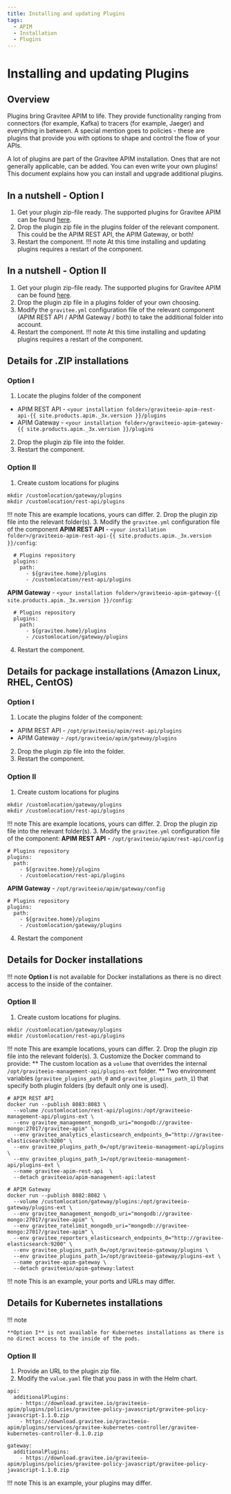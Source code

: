 ```yaml
---
title: Installing and updating Plugins
tags:
  - APIM
  - Installation
  - Plugins
---
```


# Installing and updating Plugins

## Overview

Plugins bring Gravitee APIM to life. They provide functionality ranging from connectors (for example, Kafka) to tracers (for example, Jaeger) and everything in between. A special mention goes to policies - these are plugins that provide you with options to shape and control the flow of your APIs.

A lot of plugins are part of the Gravitee APIM installation. Ones that are not generally applicable, can be added. You can even write your own plugins! This document explains how you can install and upgrade additional plugins.

## In a nutshell - Option I

1. Get your plugin zip-file ready.
  The supported plugins for Gravitee APIM can be found [here](https://download.gravitee.io/#graviteeio-apim/plugins/).
2. Drop the plugin zip file in the plugins folder of the relevant component. This could be the APIM REST API, the APIM Gateway, or both!
3. Restart the component.
!!! note
    At this time installing and updating plugins requires a restart of the component.

## In a nutshell - Option II

1. Get your plugin zip-file ready.
  The supported plugins for Gravitee APIM can be found [here](https://download.gravitee.io/#graviteeio-apim/plugins/).
2. Drop the plugin zip file in a plugins folder of your own choosing.
3. Modify the `gravitee.yml` configuration file of the relevant component (APIM REST API / APIM Gateway / both) to take the additional folder into account.
4. Restart the component.
!!! note
    At this time installing and updating plugins requires a restart of the component.

## Details for .ZIP installations

### Option I

1. Locate the plugins folder of the component
  *  APIM REST API - `<your installation folder>/graviteeio-apim-rest-api-{{ site.products.apim._3x.version }}/plugins`
  *  APIM Gateway - `<your installation folder>/graviteeio-apim-gateway-{{ site.products.apim._3x.version }}/plugins`
2. Drop the plugin zip file into the folder.
3. Restart the component.

### Option II

1. Create custom locations for plugins
  ```
  mkdir /customlocation/gateway/plugins
  mkdir /customlocation/rest-api/plugins
  ```
  !!! note
      This are example locations, yours can differ.
2. Drop the plugin zip file into the relevant folder(s).
3. Modify the `gravitee.yml` configuration file of the component
  **APIM REST API** - `<your installation folder>/graviteeio-apim-rest-api-{{ site.products.apim._3x.version }}/config`:
  ```
    # Plugins repository
    plugins:
      path:
        - ${gravitee.home}/plugins
        - /customlocation/rest-api/plugins
  ```
  **APIM Gateway** - `<your installation folder>/graviteeio-apim-gateway-{{ site.products.apim._3x.version }}/config`:
  ```
    # Plugins repository
    plugins:
      path:
        - ${gravitee.home}/plugins
        - /customlocation/gateway/plugins
  ```
4. Restart the component.

## Details for package installations (Amazon Linux, RHEL, CentOS)

### Option I

1. Locate the plugins folder of the component:
  * APIM REST API - `/opt/graviteeio/apim/rest-api/plugins`
  * APIM Gateway - `/opt/graviteeio/apim/gateway/plugins`
2. Drop the plugin zip file into the folder.
3. Restart the component.

### Option II


1. Create custom locations for plugins
  ```
  mkdir /customlocation/gateway/plugins
  mkdir /customlocation/rest-api/plugins
  ```
  !!! note
      This are example locations, yours can differ.
2. Drop the plugin zip file into the relevant folder(s).
3. Modify the `gravitee.yml` configuration file of the component:
  **APIM REST API** - `/opt/graviteeio/apim/rest-api/config`
  ```
  # Plugins repository
  plugins:
    path:
      - ${gravitee.home}/plugins
      - /customlocation/rest-api/plugins
  ```
  **APIM Gateway** - `/opt/graviteeio/apim/gateway/config`
  ```
  # Plugins repository
  plugins:
    path:
      - ${gravitee.home}/plugins
      - /customlocation/gateway/plugins
  ```
4. Restart the component

## Details for Docker installations

!!! note
    **Option I** is not available for Docker installations as there is no direct access to the inside of the container.

### Option II

1. Create custom locations for plugins.
  ```
  mkdir /customlocation/gateway/plugins
  mkdir /customlocation/rest-api/plugins
  ```
  !!! note
      This are example locations, yours can differ.
2. Drop the plugin zip file into the relevant folder(s).
3. Customize the Docker command to provide:
  ** The custom location as a `volume` that overrides the internal `/opt/graviteeio-management-api/plugins-ext` folder.
  ** Two environment variables (`gravitee_plugins_path_0` and `gravitee_plugins_path_1`) that specify both plugin folders (by default only one is used).
  ```
  # APIM REST API
  docker run --publish 8083:8083 \
    --volume /customlocation/rest-api/plugins:/opt/graviteeio-management-api/plugins-ext \
    --env gravitee_management_mongodb_uri="mongodb://gravitee-mongo:27017/gravitee-apim" \
    --env gravitee_analytics_elasticsearch_endpoints_0="http://gravitee-elasticsearch:9200" \
    --env gravitee_plugins_path_0=/opt/graviteeio-management-api/plugins \
    --env gravitee_plugins_path_1=/opt/graviteeio-management-api/plugins-ext \
    --name gravitee-apim-rest-api  \
    --detach graviteeio/apim-management-api:latest

  # APIM Gateway
  docker run --publish 8082:8082 \
    --volume /customlocation/gateway/plugins:/opt/graviteeio-gateway/plugins-ext \
    --env gravitee_management_mongodb_uri="mongodb://gravitee-mongo:27017/gravitee-apim" \
    --env gravitee_ratelimit_mongodb_uri="mongodb://gravitee-mongo:27017/gravitee-apim" \
    --env gravitee_reporters_elasticsearch_endpoints_0="http://gravitee-elasticsearch:9200" \
    --env gravitee_plugins_path_0=/opt/graviteeio-gateway/plugins \
    --env gravitee_plugins_path_1=/opt/graviteeio-gateway/plugins-ext \
    --name gravitee-apim-gateway \
    --detach graviteeio/apim-gateway:latest
  ```
  !!! note
      This is an example, your ports and URLs may differ.

## Details for Kubernetes installations

!!! note

    **Option I** is not available for Kubernetes installations as there is no direct access to the inside of the pods.

### Option II

1. Provide an URL to the plugin zip file.
2. Modify the `value.yaml` file that you pass in with the Helm chart.
  ```
  api:
    additionalPlugins:
      - https://download.gravitee.io/graviteeio-apim/plugins/policies/gravitee-policy-javascript/gravitee-policy-javascript-1.1.0.zip
      - https://download.gravitee.io/graviteeio-apim/plugins/services/gravitee-kubernetes-controller/gravitee-kubernetes-controller-0.1.0.zip

  gateway:
    additionalPlugins:
      - https://download.gravitee.io/graviteeio-apim/plugins/policies/gravitee-policy-javascript/gravitee-policy-javascript-1.1.0.zip
  ```
!!! note
    This is an example, your plugins may differ.
